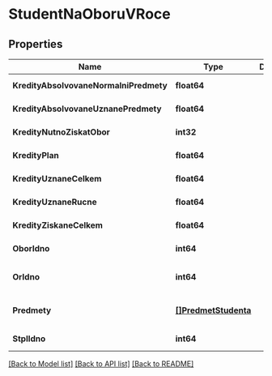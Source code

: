 # StudentNaOboruVRoce

## Properties
Name | Type | Description | Notes
------------ | ------------- | ------------- | -------------
**KredityAbsolvovaneNormalniPredmety** | **float64** |  | [default to null]
**KredityAbsolvovaneUznanePredmety** | **float64** |  | [default to null]
**KredityNutnoZiskatObor** | **int32** |  | [default to null]
**KredityPlan** | **float64** |  | [default to null]
**KredityUznaneCelkem** | **float64** |  | [default to null]
**KredityUznaneRucne** | **float64** |  | [default to null]
**KredityZiskaneCelkem** | **float64** |  | [default to null]
**OborIdno** | **int64** |  | [default to null]
**OrIdno** | **int64** |  | [optional] [default to null]
**Predmety** | [**[]PredmetStudenta**](predmetStudenta.md) |  | [optional] [default to null]
**StplIdno** | **int64** |  | [default to null]

[[Back to Model list]](../README.md#documentation-for-models) [[Back to API list]](../README.md#documentation-for-api-endpoints) [[Back to README]](../README.md)

